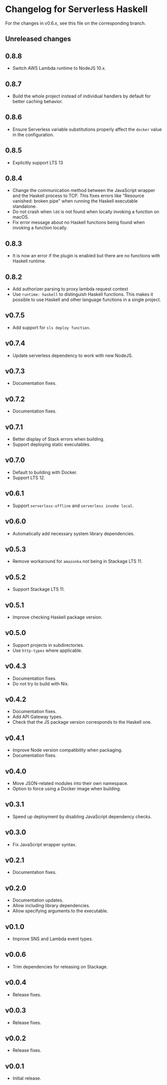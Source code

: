 # Changelog for Serverless Haskell

For the changes in v0.6.x, see this file on the corresponding branch.

## Unreleased changes

## 0.8.8

* Switch AWS Lambda runtime to NodeJS 10.x.

## 0.8.7

* Build the whole project instead of individual handlers by default for better
  caching behavior.

## 0.8.6

* Ensure Serverless variable substitutions properly affect the `docker` value
  in the configuration.

## 0.8.5

* Explicitly support LTS 13

## 0.8.4

* Change the communication method between the JavaScript wrapper and the Haskell
  process to TCP. This fixes errors like "Resource vanished: broken pipe" when
  running the Haskell executable standalone.
* Do not crash when `ldd` is not found when locally invoking a function on macOS.
* Fix error message about no Haskell functions being found when invoking a
  function locally.

## 0.8.3

* It is now an error if the plugin is enabled but there are no functions with
  Haskell runtime.

## 0.8.2

* Add authorizer parsing to proxy lambda request context
* Use `runtime: haskell` to distinguish Haskell functions. This makes it
  possible to use Haskell and other language functions in a single project.

## v0.7.5

* Add support for `sls deploy function`.

## v0.7.4

* Update serverless dependency to work with new NodeJS.

## v0.7.3

* Documentation fixes.

## v0.7.2

* Documentation fixes.

## v0.7.1

* Better display of Stack errors when building.
* Support deploying static executables.

## v0.7.0

* Default to building with Docker.
* Support LTS 12.

## v0.6.1

* Support `serverless-offline` and `serverless invoke local`.

## v0.6.0

* Automatically add necessary system library dependencies.

## v0.5.3

* Remove workaround for `amazonka` not being in Stackage LTS 11.

## v0.5.2

* Support Stackage LTS 11.

## v0.5.1

* Improve checking Haskell package version.

## v0.5.0

* Support projects in subdirectories.
* Use `http-types` where applicable.

## v0.4.3

* Documentation fixes.
* Do not try to build with Nix.

## v0.4.2

* Documentation fixes.
* Add API Gateway types.
* Check that the JS package version corresponds to the Haskell one.

## v0.4.1

* Improve Node version compatibility when packaging.
* Documentation fixes.

## v0.4.0

* Move JSON-related modules into their own namespace.
* Option to force using a Docker image when building.

## v0.3.1

* Speed up deployment by disabling JavaScript dependency checks.

## v0.3.0

* Fix JavaScript wrapper syntax.

## v0.2.1

* Documentation fixes.

## v0.2.0

* Documentation updates.
* Allow including library dependencies.
* Allow specifying arguments to the executable.

## v0.1.0

* Improve SNS and Lambda event types.

## v0.0.6

* Trim dependencies for releasing on Stackage.

## v0.0.4

* Release fixes.

## v0.0.3

* Release fixes.

## v0.0.2

* Release fixes.

## v0.0.1

* Initial release.
